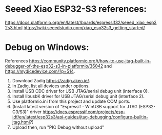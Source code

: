 # Seeed Xiao ESP32-S3 references:
https://docs.platformio.org/en/latest//boards/espressif32/seeed_xiao_esp32s3.html
https://wiki.seeedstudio.com/xiao_esp32s3_getting_started/

# Debug on Windows:
References https://community.platformio.org/t/how-to-use-jtag-built-in-debugger-of-the-esp32-s3-in-platformio/36042 and https://mydicedevice.com/?p=514.
1. Download Zadig https://zadig.akeo.ie/.
2. In Zadig, list all devices under options.
3. Install USB CDC driver for USB JTAG/serial debug unit (interface 0).
4. Install libusbK driver for USB JTAG/serial debug unit (interface 2).
5. Use platformio.ini from this project and update COM ports.
6. (Install latest version of "Espressif - WinUSB support for JTAG (ESP32-C3/S3)" driver https://docs.espressif.com/projects/esp-idf/en/latest/esp32s3/api-guides/jtag-debugging/configure-builtin-jtag.html?)
7. Upload then, run "PIO Debug without upload"
